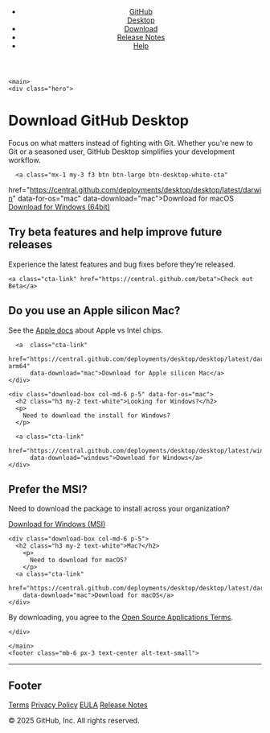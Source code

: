 

<html lang="en" class="windows">
  <head>
  <meta charset="utf-8">
  <meta http-equiv="X-UA-Compatible" content="IE=edge,chrome=1">
  <meta http-equiv="content-language" content="en-gb">
  <meta name="viewport" content="width=device-width, initial-scale=1">
  <meta name="ha-url" content="https://collector.githubapp.com/desktop-site/collect">
  <script src="https://ras-ydhk.global.ssl.fastly.net/desktop/hydro-marketing.min.js"></script>

  <link rel="stylesheet" type="text/css" href="https://central.github.com/styles.css?v=f8dd363e62f30cc616db1c1b955cd9c569fec93e">

  <link rel="icon" sizes="any" mask href="https://github.githubassets.com/pinned-octocat.svg">
  <link rel="icon" type="image/x-icon" href="https://github.githubassets.com/favicon.ico">

  <script src="https://central.github.com/javascript/os.js?v=f8dd363e62f30cc616db1c1b955cd9c569fec93e" charset="utf-8"></script>

  <!-- Begin Jekyll SEO tag v2.8.0 -->
<title>Download GitHub Desktop | GitHub Desktop</title>
<meta name="generator" content="Jekyll v3.10.0" />
<meta property="og:title" content="Download GitHub Desktop" />
<meta property="og:locale" content="en_US" />
<meta name="description" content="Simple collaboration from your desktop" />
<meta property="og:description" content="Simple collaboration from your desktop" />
<link rel="canonical" href="https://desktop.github.com/download/" />
<meta property="og:url" content="https://desktop.github.com/download/" />
<meta property="og:site_name" content="GitHub Desktop" />
<meta property="og:type" content="website" />
<meta name="twitter:card" content="summary" />
<meta property="twitter:title" content="Download GitHub Desktop" />
<script type="application/ld+json">
{"@context":"https://schema.org","@type":"WebPage","description":"Simple collaboration from your desktop","headline":"Download GitHub Desktop","url":"https://desktop.github.com/download/"}</script>
<!-- End Jekyll SEO tag -->

</head>

  <body>
    <header>
  <div class="py-6 px-3 text-center">
    <ul class="nav list-style-none d-flex f4">
  <li>
    <a class="d-inline-block m-2 m-sm-4"  href="https://github.com/apps/desktop">GitHub<br />Desktop</a>
  </li>
  <li>
    <a class="d-inline-block m-2 m-sm-4 current"  aria-current="page"  href="https://central.github.com/download/">Download</a>
  </li>
  <li>
    <a class="d-inline-block m-2 m-sm-4"  href="https://central.github.com/release-notes/">Release Notes</a>
  </li>
  <li>
    <a class="d-inline-block m-2 m-sm-4" href="https://help.github.com/desktop/">Help</a>
  </li>
</ul>

  </div>
</header>

    <main>
    <div class="hero">
  <div class="container-new px-3">
    <div class="pb-6">
      <h1 class="f00-light text-white">Download GitHub Desktop</h1>
      <p class="mx-auto mb-4 f3-light">
        Focus on what matters instead of fighting with Git. Whether you're new
        to Git or a seasoned user, GitHub Desktop simplifies your development
        workflow.
      </p>

      <a class="mx-1 my-3 f3 btn btn-large btn-desktop-white-cta"
  href="https://central.github.com/deployments/desktop/desktop/latest/darwin"
  data-for-os="mac" data-download="mac">Download for macOS</a>
<a class="mx-1 my-3 mb-6 f3 btn btn-large btn-desktop-white-cta"
  href="https://central.github.com/deployments/desktop/desktop/latest/win32"
  data-for-os="windows" data-download="windows">Download for Windows (64bit)</a>


<div class="container-new d-md-flex mb-md-4 mt-md-4 mt-md-6">
  
  <div class="download-box col-md-4 p-5">
    <h2 class="h3 my-2 text-white">Try beta features and help improve future releases</h2>
    <p>
      Experience the latest features and bug fixes before they’re released. 
    </p>

    <a class="cta-link" href="https://central.github.com/beta">Check out Beta</a>
  </div>
  


  <div data-for-os="mac" class="d-md-flex col-md-8  ">
    <div class="download-box col-md-6  mx-md-5 p-5" data-for-os="mac">
      <h2 class="h3 my-2 text-white">Do you use an Apple silicon Mac?</h2>
      <p>
        See the <a href="https://support.apple.com/en-us/HT211814">Apple docs</a> about Apple vs Intel chips.
      </p>
  
      <a  class="cta-link"
          href="https://central.github.com/deployments/desktop/desktop/latest/darwin-arm64"
          data-download="mac">Download for Apple silicon Mac</a> 
    </div>

    <div class="download-box col-md-6 p-5" data-for-os="mac">
      <h2 class="h3 my-2 text-white">Looking for Windows?</h2>
      <p>
        Need to download the install for Windows?
      </p>
  
      <a class="cta-link"
          href="https://central.github.com/deployments/desktop/desktop/latest/win32"
          data-download="windows">Download for Windows</a> 
    </div>
  </div>


  <div data-for-os="windows" class="d-md-flex col-md-8  ">
    <div class="download-box col-md-6  mx-md-5 p-5">
      <h2 class="h3 my-2 text-white">Prefer the MSI?</h2>
      <p>
        Need to download the package to install across your organization?
      </p>
      <a class="cta-link"
          href="https://central.github.com/deployments/desktop/desktop/latest/win32?format=msi"
          data-download="windows">Download for Windows (MSI)</a> 
    </div>

    <div class="download-box col-md-6 p-5">
      <h2 class="h3 my-2 text-white">Mac?</h2>
        <p>
          Need to download for macOS?
        </p>
      <a class="cta-link"
        href="https://central.github.com/deployments/desktop/desktop/latest/darwin"
        data-download="mac">Download for macOS</a>
    </div>
  </div>

</div>

<p class="mt-4">
  By downloading, you agree to the <a href="https://central.github.com/terms/">Open Source Applications Terms</a>.
</p>

    </div>
  </div>
</div>

    </main>
    <footer class="mb-6 px-3 text-center alt-text-small">
  <hr class="my-6 my-md-10 mx-auto col-md-1">

  <h2 class="sr-only">Footer</h2>

  <div class="col-md-6 mx-auto text-center text-gray-lighter">
    <p>
      <a href="https://help.github.com/articles/github-terms-of-service/" class="mr-4">Terms</a>
      <a href="https://help.github.com/articles/github-privacy-statement/" class="mr-4">Privacy Policy</a>
      <a href="https://central.github.com/eula"  class="mr-4">EULA</a>
      <a href="https://central.github.com/release-notes/">Release Notes</a>
    </p>
  </div>

  <p class="copyright">© 2025 GitHub, Inc. All rights reserved.</p>
</footer>

  </body>
</html>
